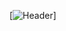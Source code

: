 [![Header](https://raw.githubusercontent.com/KalebBrumme/KalebBrumme/main/readme_header.png "Header")]
